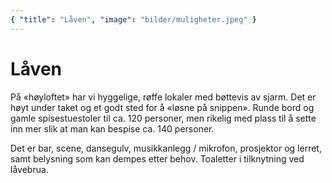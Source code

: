 ```yaml
---
{ "title": "Låven", "image": "bilder/muligheter.jpeg" }
---
```


# Låven

På «høyloftet» har vi hyggelige, røffe lokaler med bøttevis av sjarm. Det er høyt under taket og et godt sted for å «løsne på snippen». Runde bord og gamle spisestuestoler til ca. 120 personer, men rikelig med plass til å sette inn mer slik at man kan bespise ca. 140 personer.

Det er bar, scene, dansegulv, musikkanlegg / mikrofon, prosjektor og lerret, samt belysning som kan dempes etter behov. Toaletter i tilknytning ved låvebrua.
